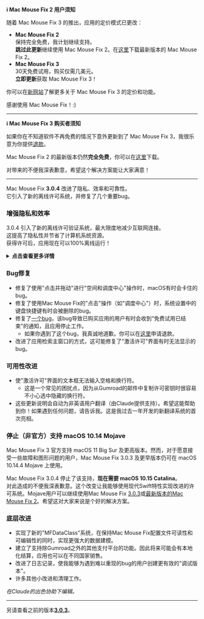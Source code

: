 **ℹ️ Mac Mouse Fix 2 用户须知**

随着 Mac Mouse Fix 3 的推出，应用的定价模式已更改：

- **Mac Mouse Fix 2**\
保持完全免费，我计划继续支持。\
**跳过此更新**继续使用 Mac Mouse Fix 2。在[这里](https://redirect.macmousefix.com/?target=mmf2-latest)下载最新版本的 Mac Mouse Fix 2。
- **Mac Mouse Fix 3**\
30天免费试用，购买仅需几美元。\
**立即更新**获取 Mac Mouse Fix 3！

你可以在[新网站](https://macmousefix.com/)了解更多关于 Mac Mouse Fix 3 的定价和功能。

感谢使用 Mac Mouse Fix！:)

---

**ℹ️ Mac Mouse Fix 3 购买者须知**

如果你在不知道软件不再免费的情况下意外更新到了 Mac Mouse Fix 3，我很乐意为你提供[退款](https://redirect.macmousefix.com/?target=mmf-apply-for-refund)。

Mac Mouse Fix 2 的最新版本仍然**完全免费**，你可以在[这里](https://redirect.macmousefix.com/?target=mmf2-latest)下载。

对带来的不便我深表歉意，希望这个解决方案能让大家满意！

---

Mac Mouse Fix **3.0.4** 改进了隐私、效率和可靠性。\
它引入了新的离线许可系统，并修复了几个重要bug。

### 增强隐私和效率

3.0.4 引入了新的离线许可验证系统，最大限度地减少互联网连接。\
这提高了隐私性并节省了计算机系统资源。\
获得许可后，应用现在可以100%离线运行！

<details>
<summary><b>点击查看更多详情</b></summary>
之前的版本在每次启动时都会在线验证许可，这可能允许第三方服务器（GitHub和Gumroad）存储连接日志。新系统消除了不必要的连接 – 在初始许可激活后，只有在本地许可数据损坏时才会连接互联网。
<br><br>
虽然我个人从未记录任何用户行为，但之前的系统理论上允许第三方服务器记录IP地址和连接时间。Gumroad还可以记录你的许可密钥，并可能将其与你购买Mac Mouse Fix时他们记录的任何个人信息关联起来。
<br><br>
在构建原始许可系统时我没有考虑这些细微的隐私问题，但现在，Mac Mouse Fix已经尽可能地保护隐私且减少网络连接！
<br><br>
另请参阅<a href=https://gumroad.com/privacy>Gumroad的隐私政策</a>和我的这条<a href=https://github.com/noah-nuebling/mac-mouse-fix/issues/976#issuecomment-2140955801>GitHub评论</a>。

</details>

### Bug修复

- 修复了使用"点击并拖动"进行"空间和调度中心"操作时，macOS有时会卡住的bug。
- 修复了使用Mac Mouse Fix的"点击"操作（如"调度中心"）时，系统设置中的键盘快捷键有时会被删除的bug。
- 修复了[一个bug](https://github.com/noah-nuebling/mac-mouse-fix/issues?q=state%3Aopen%20label%3A%22%27Free%20days%20are%20over%27%20bug%22)，该bug导致已购买应用的用户有时会收到"免费试用已结束"的通知，且应用停止工作。
    - 如果你遇到了这个bug，我真诚地道歉。你可以在[这里](https://redirect.macmousefix.com/?message=&target=mmf-apply-for-refund)申请退款。
- 改进了应用检索主窗口的方式，这可能修复了"激活许可"界面有时无法显示的bug。

### 可用性改进

- 使"激活许可"界面的文本框无法输入空格和换行符。
    - 这是一个常见的困扰点，因为从Gumroad的邮件中复制许可密钥时很容易不小心选中隐藏的换行符。
- 这些更新说明会自动为非英语用户翻译（由Claude提供支持）。希望这能帮助到你！如果遇到任何问题，请告诉我。这是我过去一年开发的新翻译系统的首次亮相。

### 停止（非官方）支持 macOS 10.14 Mojave

Mac Mouse Fix 3 官方支持 macOS 11 Big Sur 及更高版本。然而，对于愿意接受一些故障和图形问题的用户，Mac Mouse Fix 3.0.3 及更早版本仍可在 macOS 10.14.4 Mojave 上使用。

Mac Mouse Fix 3.0.4 停止了该支持，**现在需要 macOS 10.15 Catalina**。\
对此造成的不便我深表歉意。这个改变让我能够使用现代Swift特性实现改进的许可系统。Mojave用户可以继续使用Mac Mouse Fix [3.0.3](https://github.com/noah-nuebling/mac-mouse-fix/releases/tag/3.0.3)或[最新版本的Mac Mouse Fix 2](https://redirect.macmousefix.com/?target=mmf2-latest)。希望这对大家来说是个好的解决方案。

### 底层改进

- 实现了新的"MFDataClass"系统，在保持Mac Mouse Fix配置文件可读性和可编辑性的同时，实现更强大的数据建模。
- 建立了支持除Gumroad之外的其他支付平台的功能。因此将来可能会有本地化结算，应用也可以在不同国家销售。
- 改进了日志记录，使我能够为遇到难以重现的bug的用户创建更有效的"调试版本"。
- 许多其他小改进和清理工作。

*在Claude的出色协助下编辑。*

---

另请查看之前的版本[**3.0.3**](https://github.com/noah-nuebling/mac-mouse-fix/releases/tag/3.0.3)。